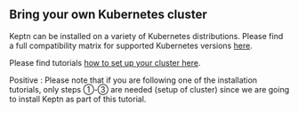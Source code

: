 ## Bring your own Kubernetes cluster

Keptn can be installed on a variety of Kubernetes distributions. Please find a full compatibility matrix for supported Kubernetes versions [here](https://keptn.sh/docs/0.7.x/operate/k8s_support/).

Please find tutorials [how to set up your cluster here](../../?cat=installation).

Positive
: Please note that if you are following one of the installation tutorials, only steps ①-③ are needed (setup of cluster) since we are going to install Keptn as part of this tutorial.
